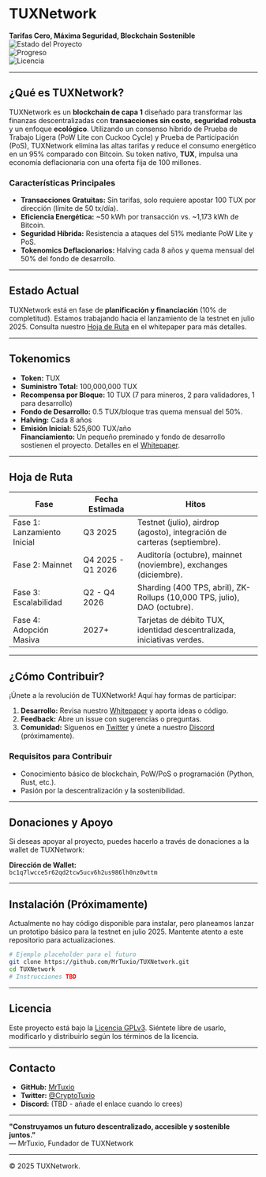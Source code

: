 # TUXNetwork
**Tarifas Cero, Máxima Seguridad, Blockchain Sostenible**  
![Estado del Proyecto](https://img.shields.io/badge/Estado-Planning%20%26%20Funding-brightgreen)  
![Progreso](https://img.shields.io/badge/Progreso-10%25-blue)  
![Licencia](https://img.shields.io/badge/Licencia-GPLv3-yellow)

---

## ¿Qué es TUXNetwork?
TUXNetwork es un **blockchain de capa 1** diseñado para transformar las finanzas descentralizadas con **transacciones sin costo**, **seguridad robusta** y un enfoque **ecológico**. Utilizando un consenso híbrido de Prueba de Trabajo Ligera (PoW Lite con Cuckoo Cycle) y Prueba de Participación (PoS), TUXNetwork elimina las altas tarifas y reduce el consumo energético en un 95% comparado con Bitcoin. Su token nativo, **TUX**, impulsa una economía deflacionaria con una oferta fija de 100 millones.

### Características Principales
- **Transacciones Gratuitas:** Sin tarifas, solo requiere apostar 100 TUX por dirección (límite de 50 tx/día).
- **Eficiencia Energética:** ~50 kWh por transacción vs. ~1,173 kWh de Bitcoin.
- **Seguridad Híbrida:** Resistencia a ataques del 51% mediante PoW Lite y PoS.
- **Tokenomics Deflacionarios:** Halving cada 8 años y quema mensual del 50% del fondo de desarrollo.

---

## Estado Actual
TUXNetwork está en fase de **planificación y financiación** (10% de completitud). Estamos trabajando hacia el lanzamiento de la testnet en julio 2025. Consulta nuestro [Hoja de Ruta](https://github.com/MrTuxio/TUXNetwork/blob/main/Whitepaper.md#6-hoja-de-ruta) en el whitepaper para más detalles.

---

## Tokenomics
- **Token:** TUX  
- **Suministro Total:** 100,000,000 TUX  
- **Recompensa por Bloque:** 10 TUX (7 para mineros, 2 para validadores, 1 para desarrollo)  
- **Fondo de Desarrollo:** 0.5 TUX/bloque tras quema mensual del 50%.  
- **Halving:** Cada 8 años  
- **Emisión Inicial:** 525,600 TUX/año  
**Financiamiento:** Un pequeño preminado y fondo de desarrollo sostienen el proyecto. Detalles en el [Whitepaper](https://github.com/MrTuxio/TUXNetwork/blob/main/Whitepaper.md).

---

## Hoja de Ruta
| Fase                  | Fecha Estimada      | Hitos                                                                 |
|-----------------------|---------------------|----------------------------------------------------------------------|
| Fase 1: Lanzamiento Inicial | Q3 2025       | Testnet (julio), airdrop (agosto), integración de carteras (septiembre). |
| Fase 2: Mainnet       | Q4 2025 - Q1 2026 | Auditoría (octubre), mainnet (noviembre), exchanges (diciembre).   |
| Fase 3: Escalabilidad | Q2 - Q4 2026      | Sharding (400 TPS, abril), ZK-Rollups (10,000 TPS, julio), DAO (octubre). |
| Fase 4: Adopción Masiva | 2027+         | Tarjetas de débito TUX, identidad descentralizada, iniciativas verdes. |

---

## ¿Cómo Contribuir?
¡Únete a la revolución de TUXNetwork! Aquí hay formas de participar:
1. **Desarrollo:** Revisa nuestro [Whitepaper](https://github.com/MrTuxio/TUXNetwork/blob/main/Whitepaper.md) y aporta ideas o código.
2. **Feedback:** Abre un issue con sugerencias o preguntas.
3. **Comunidad:** Síguenos en [Twitter](https://twitter.com/CryptoTuxio) y únete a nuestro [Discord](#) (próximamente).

### Requisitos para Contribuir
- Conocimiento básico de blockchain, PoW/PoS o programación (Python, Rust, etc.).
- Pasión por la descentralización y la sostenibilidad.

---

## **Donaciones y Apoyo**
Si deseas apoyar al proyecto, puedes hacerlo a través de donaciones a la wallet de TUXNetwork:

**Dirección de Wallet:**  
`bc1q7lwcce5r62qd2tcw5ucv6h2us986lh0nz0wttm`

---

## Instalación (Próximamente)
Actualmente no hay código disponible para instalar, pero planeamos lanzar un prototipo básico para la testnet en julio 2025. Mantente atento a este repositorio para actualizaciones.

```bash
# Ejemplo placeholder para el futuro
git clone https://github.com/MrTuxio/TUXNetwork.git
cd TUXNetwork
# Instrucciones TBD
```

---

## Licencia
Este proyecto está bajo la [Licencia GPLv3](LICENSE). Siéntete libre de usarlo, modificarlo y distribuirlo según los términos de la licencia.

---

## Contacto
- **GitHub:** [MrTuxio](https://github.com/MrTuxio)
- **Twitter:** [@CryptoTuxio](https://twitter.com/CryptoTuxio)
- **Discord:** (TBD - añade el enlace cuando lo crees)

---

**"Construyamos un futuro descentralizado, accesible y sostenible juntos."**  
— MrTuxio, Fundador de TUXNetwork

---

© 2025 TUXNetwork.
